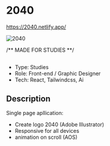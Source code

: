 # 2040

https://2040.netlify.app/

![2040](https://user-images.githubusercontent.com/79086040/210136957-36827d32-fedc-450e-a0d9-72995f6c5649.png)


/** MADE FOR STUDIES **/
## 
- Type: Studies
- Role: Front-end / Graphic Designer
- Tech: React, Tailwindcss, Ai

## Description
 Single page apllication:

- Create logo 2040 (Adobe Illustrator)
- Responsive for all devices
- animation on scroll (AOS)
